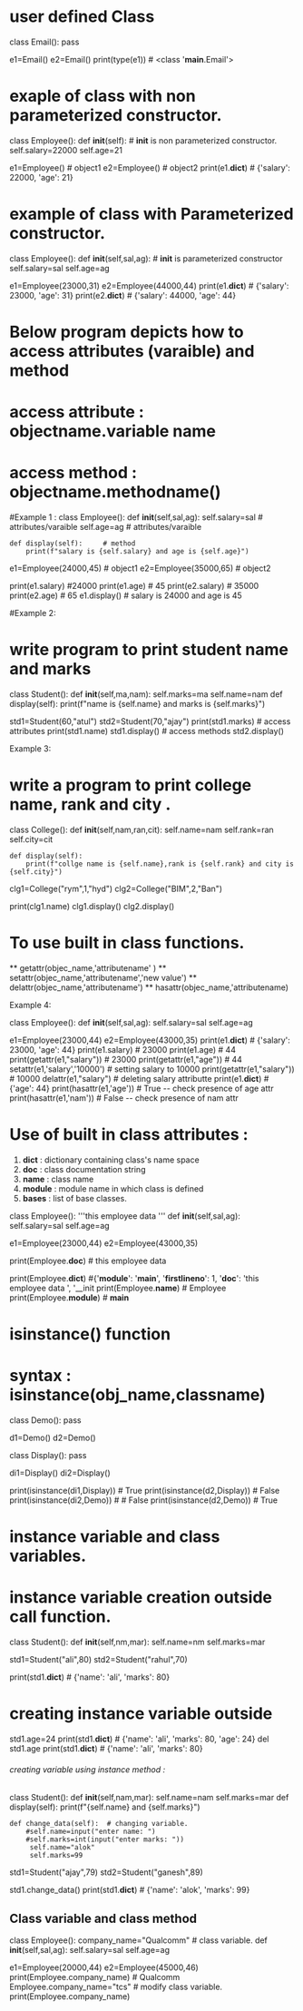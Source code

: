 # user defined Class 
class Email():
    pass

e1=Email()
e2=Email()
print(type(e1))  # <class '__main__.Email'>

# exaple of class with non parameterized constructor.

class Employee():
    def __init__(self):   # __init__ is non parameterized constructor.
        self.salary=22000
        self.age=21

e1=Employee()   # object1
e2=Employee()   # object2
print(e1.__dict__)  # {'salary': 22000, 'age': 21}

# example of class with Parameterized constructor.
class Employee():
    def __init__(self,sal,ag): # __init__ is parameterized constructor
        self.salary=sal
        self.age=ag

e1=Employee(23000,31)
e2=Employee(44000,44)
print(e1.__dict__)  # {'salary': 23000, 'age': 31}
print(e2.__dict__)  # {'salary': 44000, 'age': 44}


# Below program depicts how to access attributes (varaible) and method

# access attribute :  objectname.variable name
# access method :  objectname.methodname()

#Example 1 : 
class Employee():
    def __init__(self,sal,ag):
        self.salary=sal    #  attributes/varaible
        self.age=ag        #  attributes/varaible

    def display(self):     # method
        print(f"salary is {self.salary} and age is {self.age}")

e1=Employee(24000,45)  # object1
e2=Employee(35000,65)  # object2

print(e1.salary) #24000
print(e1.age)  # 45
print(e2.salary) # 35000
print(e2.age) # 65
e1.display()  #  salary is 24000 and age is 45

#Example 2:

# write program to print student name and marks

class Student():
    def __init__(self,ma,nam):
        self.marks=ma
        self.name=nam
    def display(self):
        print(f"name is {self.name} and marks is {self.marks}")

std1=Student(60,"atul")
std2=Student(70,"ajay")
print(std1.marks)   # access attributes
print(std1.name)
std1.display()       # access methods
std2.display()

Example 3:

# write a program to print college name, rank and city .

class College():
    def __init__(self,nam,ran,cit):
        self.name=nam
        self.rank=ran
        self.city=cit

    def display(self):
        print(f"collge name is {self.name},rank is {self.rank} and city is {self.city}")
clg1=College("rym",1,"hyd")
clg2=College("BIM",2,"Ban")

print(clg1.name)
clg1.display()
clg2.display()

# To use built in class functions.

** getattr(objec_name,'attributename' )
** setattr(objec_name,'attributename','new value')
** delattr(objec_name,'attributename')
** hasattr(objec_name,'attributename) 

Example 4: 

class Employee():
    def __init__(self,sal,ag):
        self.salary=sal
        self.age=ag

e1=Employee(23000,44)
e2=Employee(43000,35)
print(e1.__dict__) # {'salary': 23000, 'age': 44}
print(e1.salary) # 23000
print(e1.age) #  44
print(getattr(e1,"salary")) # 23000
print(getattr(e1,"age")) # 44
setattr(e1,'salary','10000') # setting salary to 10000
print(getattr(e1,"salary")) #  10000
delattr(e1,"salary") # deleting salary attributte
print(e1.__dict__)  #  {'age': 44} 
print(hasattr(e1,'age')) # True -- check presence of age attr
print(hasattr(e1,'nam')) # False -- check presence of nam attr


# Use of built in class attributes : 
1) __dict__ : dictionary containing class's name space
2) __doc__ :  class documentation string
3) __name__ :  class name
4) __module__ : module name in which class is defined
5) __bases__ : list of base classes.

class Employee():
    '''this employee data '''
    def __init__(self,sal,ag):
        self.salary=sal
        self.age=ag

e1=Employee(23000,44)
e2=Employee(43000,35)

print(Employee.__doc__) # this employee data 
 
print(Employee.__dict__) #{'__module__': '__main__', '__firstlineno__': 1, '__doc__': 'this employee data ', '__init
print(Employee.__name__) # Employee 
print(Employee.__module__)  # __main__

#  isinstance() function
# syntax : isinstance(obj_name,classname)

class Demo():
    pass

d1=Demo()
d2=Demo()


class Display():
    pass

di1=Display()
di2=Display()

print(isinstance(di1,Display)) # True
print(isinstance(d2,Display))  # False
print(isinstance(di2,Demo))    # # False
print(isinstance(d2,Demo))  # True 


# instance variable and class variables.

# instance variable creation outside call function.

class Student():
    def __init__(self,nm,mar):
        self.name=nm
        self.marks=mar

std1=Student("ali",80)
std2=Student("rahul",70)

print(std1.__dict__)  # {'name': 'ali', 'marks': 80}
# creating instance variable outside
std1.age=24
print(std1.__dict__)  # {'name': 'ali', 'marks': 80, 'age': 24}
del std1.age
print(std1.__dict__)  # {'name': 'ali', 'marks': 80}

###### creating variable using instance method :


class Student():
    def __init__(self,nam,mar):
        self.name=nam
        self.marks=mar
    def display(self):
        print(f"{self.name} and {self.marks}")

    def change_data(self):  # changing variable.
        #self.name=input("enter name: ")
        #self.marks=int(input("enter marks: "))
         self.name="alok"
         self.marks=99



std1=Student("ajay",79)
std2=Student("ganesh",89)

std1.change_data()
print(std1.__dict__) # {'name': 'alok', 'marks': 99}

## Class variable and class method

class Employee():
    company_name="Qualcomm"  # class variable.
    def __init__(self,sal,ag):
        self.salary=sal
        self.age=ag

e1=Employee(20000,44)
e2=Employee(45000,46)
print(Employee.company_name) #  Qualcomm
Employee.company_name="tcs"  # modify class variable.
print(Employee.company_name)









